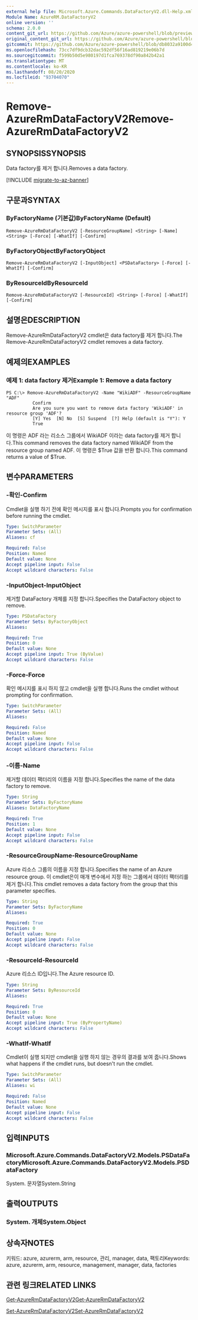 ```yaml
---
external help file: Microsoft.Azure.Commands.DataFactoryV2.dll-Help.xml
Module Name: AzureRM.DataFactoryV2
online version: ''
schema: 2.0.0
content_git_url: https://github.com/Azure/azure-powershell/blob/preview/src/ResourceManager/DataFactories/Commands.DataFactoryV2/help/Remove-AzureRmDataFactoryV2.md
original_content_git_url: https://github.com/Azure/azure-powershell/blob/preview/src/ResourceManager/DataFactories/Commands.DataFactoryV2/help/Remove-AzureRmDataFactoryV2.md
gitcommit: https://github.com/Azure/azure-powershell/blob/db8032a9100d47fd3aa4248c7807d8e0bb538e83
ms.openlocfilehash: 73cc7df9dcb32dac592df56f16ad819219e06b7d
ms.sourcegitcommit: f599b50d5e980197d1fca769378df90a842b42a1
ms.translationtype: MT
ms.contentlocale: ko-KR
ms.lasthandoff: 08/20/2020
ms.locfileid: "93704070"
---
```

# <span data-ttu-id="e8f3d-101">Remove-AzureRmDataFactoryV2</span><span class="sxs-lookup"><span data-stu-id="e8f3d-101">Remove-AzureRmDataFactoryV2</span></span>

## <span data-ttu-id="e8f3d-102">SYNOPSIS</span><span class="sxs-lookup"><span data-stu-id="e8f3d-102">SYNOPSIS</span></span>
<span data-ttu-id="e8f3d-103">Data factory를 제거 합니다.</span><span class="sxs-lookup"><span data-stu-id="e8f3d-103">Removes a data factory.</span></span>

[!INCLUDE [migrate-to-az-banner](../../includes/migrate-to-az-banner.md)]

## <span data-ttu-id="e8f3d-104">구문과</span><span class="sxs-lookup"><span data-stu-id="e8f3d-104">SYNTAX</span></span>

### <span data-ttu-id="e8f3d-105">ByFactoryName (기본값)</span><span class="sxs-lookup"><span data-stu-id="e8f3d-105">ByFactoryName (Default)</span></span>
```
Remove-AzureRmDataFactoryV2 [-ResourceGroupName] <String> [-Name] <String> [-Force] [-WhatIf] [-Confirm]
```

### <span data-ttu-id="e8f3d-106">ByFactoryObject</span><span class="sxs-lookup"><span data-stu-id="e8f3d-106">ByFactoryObject</span></span>
```
Remove-AzureRmDataFactoryV2 [-InputObject] <PSDataFactory> [-Force] [-WhatIf] [-Confirm]
```

### <span data-ttu-id="e8f3d-107">ByResourceId</span><span class="sxs-lookup"><span data-stu-id="e8f3d-107">ByResourceId</span></span>
```
Remove-AzureRmDataFactoryV2 [-ResourceId] <String> [-Force] [-WhatIf] [-Confirm]
```

## <span data-ttu-id="e8f3d-108">설명은</span><span class="sxs-lookup"><span data-stu-id="e8f3d-108">DESCRIPTION</span></span>
<span data-ttu-id="e8f3d-109">Remove-AzureRmDataFactoryV2 cmdlet은 data factory를 제거 합니다.</span><span class="sxs-lookup"><span data-stu-id="e8f3d-109">The Remove-AzureRmDataFactoryV2 cmdlet removes a data factory.</span></span>

## <span data-ttu-id="e8f3d-110">예제의</span><span class="sxs-lookup"><span data-stu-id="e8f3d-110">EXAMPLES</span></span>

### <span data-ttu-id="e8f3d-111">예제 1: data factory 제거</span><span class="sxs-lookup"><span data-stu-id="e8f3d-111">Example 1: Remove a data factory</span></span>
```
PS C:\> Remove-AzureRmDataFactoryV2 -Name "WikiADF" -ResourceGroupName "ADF"
          Confirm
          Are you sure you want to remove data factory 'WikiADF' in resource group 'ADF'?
          [Y] Yes  [N] No  [S] Suspend  [?] Help (default is "Y"): Y
          True
```

<span data-ttu-id="e8f3d-112">이 명령은 ADF 라는 리소스 그룹에서 WikiADF 이라는 data factory를 제거 합니다.</span><span class="sxs-lookup"><span data-stu-id="e8f3d-112">This command removes the data factory named WikiADF from the resource group named ADF.</span></span>
<span data-ttu-id="e8f3d-113">이 명령은 $True 값을 반환 합니다.</span><span class="sxs-lookup"><span data-stu-id="e8f3d-113">This command returns a value of $True.</span></span>

## <span data-ttu-id="e8f3d-114">변수</span><span class="sxs-lookup"><span data-stu-id="e8f3d-114">PARAMETERS</span></span>

### <span data-ttu-id="e8f3d-115">-확인</span><span class="sxs-lookup"><span data-stu-id="e8f3d-115">-Confirm</span></span>
<span data-ttu-id="e8f3d-116">Cmdlet을 실행 하기 전에 확인 메시지를 표시 합니다.</span><span class="sxs-lookup"><span data-stu-id="e8f3d-116">Prompts you for confirmation before running the cmdlet.</span></span>

```yaml
Type: SwitchParameter
Parameter Sets: (All)
Aliases: cf

Required: False
Position: Named
Default value: None
Accept pipeline input: False
Accept wildcard characters: False
```

### <span data-ttu-id="e8f3d-117">-InputObject</span><span class="sxs-lookup"><span data-stu-id="e8f3d-117">-InputObject</span></span>
<span data-ttu-id="e8f3d-118">제거할 DataFactory 개체를 지정 합니다.</span><span class="sxs-lookup"><span data-stu-id="e8f3d-118">Specifies the DataFactory object to remove.</span></span>

```yaml
Type: PSDataFactory
Parameter Sets: ByFactoryObject
Aliases: 

Required: True
Position: 0
Default value: None
Accept pipeline input: True (ByValue)
Accept wildcard characters: False
```

### <span data-ttu-id="e8f3d-119">-Force</span><span class="sxs-lookup"><span data-stu-id="e8f3d-119">-Force</span></span>
<span data-ttu-id="e8f3d-120">확인 메시지를 표시 하지 않고 cmdlet을 실행 합니다.</span><span class="sxs-lookup"><span data-stu-id="e8f3d-120">Runs the cmdlet without prompting for confirmation.</span></span>

```yaml
Type: SwitchParameter
Parameter Sets: (All)
Aliases: 

Required: False
Position: Named
Default value: None
Accept pipeline input: False
Accept wildcard characters: False
```

### <span data-ttu-id="e8f3d-121">-이름</span><span class="sxs-lookup"><span data-stu-id="e8f3d-121">-Name</span></span>
<span data-ttu-id="e8f3d-122">제거할 데이터 팩터리의 이름을 지정 합니다.</span><span class="sxs-lookup"><span data-stu-id="e8f3d-122">Specifies the name of the data factory to remove.</span></span>

```yaml
Type: String
Parameter Sets: ByFactoryName
Aliases: DataFactoryName

Required: True
Position: 1
Default value: None
Accept pipeline input: False
Accept wildcard characters: False
```

### <span data-ttu-id="e8f3d-123">-ResourceGroupName</span><span class="sxs-lookup"><span data-stu-id="e8f3d-123">-ResourceGroupName</span></span>
<span data-ttu-id="e8f3d-124">Azure 리소스 그룹의 이름을 지정 합니다.</span><span class="sxs-lookup"><span data-stu-id="e8f3d-124">Specifies the name of an Azure resource group.</span></span>
<span data-ttu-id="e8f3d-125">이 cmdlet은이 매개 변수에서 지정 하는 그룹에서 데이터 팩터리를 제거 합니다.</span><span class="sxs-lookup"><span data-stu-id="e8f3d-125">This cmdlet removes a data factory from the group that this parameter specifies.</span></span>

```yaml
Type: String
Parameter Sets: ByFactoryName
Aliases: 

Required: True
Position: 0
Default value: None
Accept pipeline input: False
Accept wildcard characters: False
```

### <span data-ttu-id="e8f3d-126">-ResourceId</span><span class="sxs-lookup"><span data-stu-id="e8f3d-126">-ResourceId</span></span>
<span data-ttu-id="e8f3d-127">Azure 리소스 ID입니다.</span><span class="sxs-lookup"><span data-stu-id="e8f3d-127">The Azure resource ID.</span></span>

```yaml
Type: String
Parameter Sets: ByResourceId
Aliases: 

Required: True
Position: 0
Default value: None
Accept pipeline input: True (ByPropertyName)
Accept wildcard characters: False
```

### <span data-ttu-id="e8f3d-128">-WhatIf</span><span class="sxs-lookup"><span data-stu-id="e8f3d-128">-WhatIf</span></span>
<span data-ttu-id="e8f3d-129">Cmdlet이 실행 되지만 cmdlet을 실행 하지 않는 경우의 결과를 보여 줍니다.</span><span class="sxs-lookup"><span data-stu-id="e8f3d-129">Shows what happens if the cmdlet runs, but doesn't run the cmdlet.</span></span>

```yaml
Type: SwitchParameter
Parameter Sets: (All)
Aliases: wi

Required: False
Position: Named
Default value: None
Accept pipeline input: False
Accept wildcard characters: False
```

## <span data-ttu-id="e8f3d-130">입력</span><span class="sxs-lookup"><span data-stu-id="e8f3d-130">INPUTS</span></span>

### <span data-ttu-id="e8f3d-131">Microsoft.Azure.Commands.DataFactoryV2.Models.PSDataFactory</span><span class="sxs-lookup"><span data-stu-id="e8f3d-131">Microsoft.Azure.Commands.DataFactoryV2.Models.PSDataFactory</span></span>
<span data-ttu-id="e8f3d-132">System. 문자열</span><span class="sxs-lookup"><span data-stu-id="e8f3d-132">System.String</span></span>


## <span data-ttu-id="e8f3d-133">출력</span><span class="sxs-lookup"><span data-stu-id="e8f3d-133">OUTPUTS</span></span>

### <span data-ttu-id="e8f3d-134">System. 개체</span><span class="sxs-lookup"><span data-stu-id="e8f3d-134">System.Object</span></span>

## <span data-ttu-id="e8f3d-135">상속자</span><span class="sxs-lookup"><span data-stu-id="e8f3d-135">NOTES</span></span>
<span data-ttu-id="e8f3d-136">키워드: azure, azurerm, arm, resource, 관리, manager, data, 팩토리</span><span class="sxs-lookup"><span data-stu-id="e8f3d-136">Keywords: azure, azurerm, arm, resource, management, manager, data, factories</span></span>

## <span data-ttu-id="e8f3d-137">관련 링크</span><span class="sxs-lookup"><span data-stu-id="e8f3d-137">RELATED LINKS</span></span>
[<span data-ttu-id="e8f3d-138">Get-AzureRmDataFactoryV2</span><span class="sxs-lookup"><span data-stu-id="e8f3d-138">Get-AzureRmDataFactoryV2</span></span>]()

[<span data-ttu-id="e8f3d-139">Set-AzureRmDataFactoryV2</span><span class="sxs-lookup"><span data-stu-id="e8f3d-139">Set-AzureRmDataFactoryV2</span></span>]()
